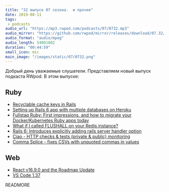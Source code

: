 ```yaml
---
title: "32 выпуск 07 сезона.  и прочее"
date: 2019-08-11
tags:
 - podcasts
audio_url: "https://mp3.rwpod.com/podcasts/07/0732.mp3"
audio_mirror: "https://github.com/rwpod/mirror/releases/download/07.32/0732.mp3"
audio_format: "audio/mpeg"
audio_length: 54001002
duration: "00:44:59"
small_icon: mic
main_image: "/images/static/07/0732.png"
---
```


Добрый день уважаемые слушатели. Представляем новый выпуск подкаста RWpod. В этом выпуске:

## Ruby

 - [Recyclable cache keys in Rails](https://blog.bigbinary.com/2019/08/06/rails-adds-support-for-recyclable-cache-keys.html)
 - [Setting up Rails 6 app with multiple databases on Heroku](https://prathamesh.tech/2019/08/06/setting-up-rails-6-multiple-databases-on-heroku/)
 - [Fullstaq Ruby: First impressions, and how to migrate your Docker/Kubernetes Ruby apps today](https://dev.to/evilmartians/fullstaq-ruby-first-impressions-and-how-to-migrate-your-docker-kubernetes-ruby-apps-today-4fm7)
 - [What if I called FLUSHALL on your Redis instance?](https://www.honeybadger.io/blog/safeguarding-redis/)
 - [Rails 6: Introduces explicitly adding rails server handler option](https://blog.saeloun.com/2019/07/24/explicit-rails-server-handler-option.html)
 - [Ciao - HTTP checks & tests (private & public) monitoring](https://brotandgames.com/ciao/)
 - [Comma Splice - fixes CSVs with unquoted commas in values](https://github.com/jkeen/comma_splice)

## Web

 - [React v16.9.0 and the Roadmap Update](https://reactjs.org/blog/2019/08/08/react-v16.9.0.html)
 - [VS Code 1.37](https://code.visualstudio.com/updates/v1_37)

READMORE
